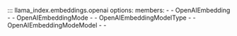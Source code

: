 ::: llama_index.embeddings.openai
    options:
      members:
        -
        - OpenAIEmbedding
        -
        - OpenAIEmbeddingMode
        -
        - OpenAIEmbeddingModelType
        -
        - OpenAIEmbeddingModeModel
        -
        -
